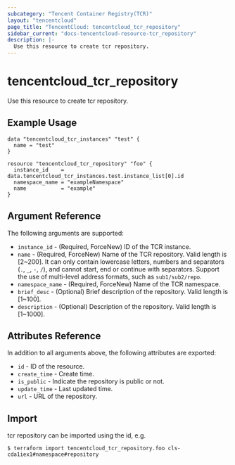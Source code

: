 ```yaml
---
subcategory: "Tencent Container Registry(TCR)"
layout: "tencentcloud"
page_title: "TencentCloud: tencentcloud_tcr_repository"
sidebar_current: "docs-tencentcloud-resource-tcr_repository"
description: |-
  Use this resource to create tcr repository.
---
```


# tencentcloud_tcr_repository

Use this resource to create tcr repository.

## Example Usage

```hcl
data "tencentcloud_tcr_instances" "test" {
  name = "test"
}

resource "tencentcloud_tcr_repository" "foo" {
  instance_id    = data.tencentcloud_tcr_instances.test.instance_list[0].id
  namespace_name = "exampleNamespace"
  name           = "example"
}
```

## Argument Reference

The following arguments are supported:

* `instance_id` - (Required, ForceNew) ID of the TCR instance.
* `name` - (Required, ForceNew) Name of the TCR repository. Valid length is [2~200]. It can only contain lowercase letters, numbers and separators (`.`, `_`, `-`, `/`), and cannot start, end or continue with separators. Support the use of multi-level address formats, such as `sub1/sub2/repo`.
* `namespace_name` - (Required, ForceNew) Name of the TCR namespace.
* `brief_desc` - (Optional) Brief description of the repository. Valid length is [1~100].
* `description` - (Optional) Description of the repository. Valid length is [1~1000].

## Attributes Reference

In addition to all arguments above, the following attributes are exported:

* `id` - ID of the resource.
* `create_time` - Create time.
* `is_public` - Indicate the repository is public or not.
* `update_time` - Last updated time.
* `url` - URL of the repository.


## Import

tcr repository can be imported using the id, e.g.

```
$ terraform import tencentcloud_tcr_repository.foo cls-cda1iex1#namespace#repository
```

